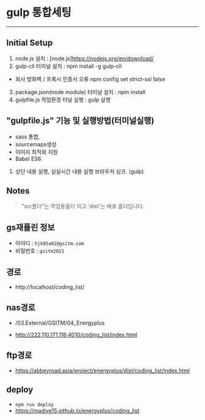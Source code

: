 # gulp 통합세팅
--------------

## Initial Setup
1. node.js 설치                          : [node.js]https://nodejs.org/en/download/
2. gulp-cli 터미널 설치                   : npm install -g gulp-cli
- 회사 방화벽 / 프록시 인증서 오류
  npm config set strict-ssl false
3. package.json(node module) 터미널 설치  : npm install
4. gulpfile.js 작업환경 터널 실행          : gulp 실행


## "gulpfile.js" 기능 및 실행방법(터미널실행)
* sass 통합,
* sourcemaps생성
* 이미지 최적화 지원
* Babel ES6

1. 상단 내용 실행, 실실시간 내용 실행 브라우저 싱크.  (gulp)


## Notes
<blockquote>
    "src폴더"는 작업용홀더 이고 'dist'는 배포 홀더입니다.
</blockquote>

## gs재플린 정보
- 아이디 : `hjk05a02@gsitm.com`
- 비밀번호 : `gsitm2021`


## 경로
* http://localhost/coding_list/

## nas경로
- /03.External/GSITM/04_Energyplus
* http://222.110.171.118:4010/coding_list/index.html

## ftp경로
* https://abbeyroad.asia/project/energyplus/dist/coding_list/index.html

## deploy
- `npm run deploy`
- https://madive15.github.io/energyplus/coding_list
